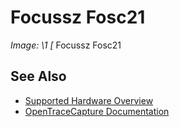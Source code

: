 # Focussz Fosc21
**Image: \1*
[*
Focussz Fosc21
## See Also
- [Supported Hardware Overview](../supported-hardware.md)
- [OpenTraceCapture Documentation](../../opentracecapture/overview.md)

